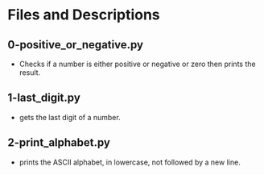 # Files and Descriptions

## 0-positive_or_negative.py

- Checks if a number is either positive or negative or zero then prints the result.

## 1-last_digit.py

- gets the last digit of a number.

## 2-print_alphabet.py

- prints the ASCII alphabet, in lowercase, not followed by a new line.
